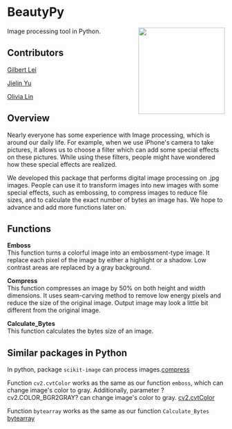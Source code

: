 # BeautyPy

<img src="img/logo.png" align="right" height="200" width="200"/>

Image processing tool in Python.

## Contributors

[Gilbert Lei](https://github.com/gilbertlei)

[Jielin Yu](https://github.com/jielinyu)

[Olivia Lin](https://github.com/olivia-lin)

## Overview
Nearly everyone has some experience with Image processing, which is around our daily life. For example, when we use iPhone's camera to take pictures, it allows us to choose a filter which can add some special effects on these pictures. While using these filters, people might have wondered how these special effects are realized.

We developed this package that performs digital image processing on .jpg images. People can use it to transform images into new images with some special effects, such as embossing, to compress images to reduce file sizes, and to calculate the exact number of bytes an image has. We hope to advance and add more functions later on.  

## Functions
**Emboss**  
This function turns a colorful image into an embossment-type image. It replace each pixel of the image by either a highlight or a shadow. Low contrast areas are replaced by a gray background.

**Compress**  
This function compresses an image by 50% on both height and width dimensions. It uses seam-carving method to remove low energy pixels and reduce the size of the original image. Output image may look a little bit different from the original image.  

**Calculate_Bytes**  
This function calculates the bytes size of an image.

## Similar packages in Python

In python, package `scikit-image` can process images.[compress](https://scikit-image.org/)

Function `cv2.cvtColor` works as the same as our function `emboss`, which can change image's color to gray. Additionally, parameter  ?cv2.COLOR_BGR2GRAY? can change image's color to gray. [cv2.cvtColor](https://extr3metech.wordpress.com/2012/09/23/convert-photo-to-grayscale-with-python-opencv/)

Function `bytearray` works as the same as our function `Calculate_Bytes`
[bytearray](https://www.programiz.com/python-programming/methods/built-in/bytearray)
